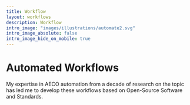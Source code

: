 ```yaml
---
title: Workflow
layout: workflows
description: Workflow
intro_image: "images/illustrations/automate2.svg"
intro_image_absolute: false
intro_image_hide_on_mobile: true
---
```


# Automated Workflows

My expertise in AECO automation from a decade of research on the topic has led me to develop these workflows based on Open-Source Software and Standards.
